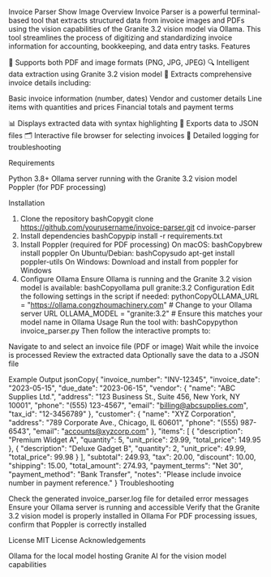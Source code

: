 Invoice Parser
Show Image
Overview
Invoice Parser is a powerful terminal-based tool that extracts structured data from invoice images and PDFs using the vision capabilities of the Granite 3.2 vision model via Ollama. This tool streamlines the process of digitizing and standardizing invoice information for accounting, bookkeeping, and data entry tasks.
Features

📄 Supports both PDF and image formats (PNG, JPG, JPEG)
🔍 Intelligent data extraction using Granite 3.2 vision model
🧠 Extracts comprehensive invoice details including:

Basic invoice information (number, dates)
Vendor and customer details
Line items with quantities and prices
Financial totals and payment terms


📊 Displays extracted data with syntax highlighting
💾 Exports data to JSON files
🗂️ Interactive file browser for selecting invoices
📝 Detailed logging for troubleshooting

Requirements

Python 3.8+
Ollama server running with the Granite 3.2 vision model
Poppler (for PDF processing)

Installation
1. Clone the repository
bashCopygit clone https://github.com/yourusername/invoice-parser.git
cd invoice-parser
2. Install dependencies
bashCopypip install -r requirements.txt
3. Install Poppler (required for PDF processing)
On macOS:
bashCopybrew install poppler
On Ubuntu/Debian:
bashCopysudo apt-get install poppler-utils
On Windows:
Download and install from poppler for Windows
4. Configure Ollama
Ensure Ollama is running and the Granite 3.2 vision model is available:
bashCopyollama pull granite:3.2
Configuration
Edit the following settings in the script if needed:
pythonCopyOLLAMA_URL = "https://ollama.congzhoumachinery.com"  # Change to your Ollama server URL
OLLAMA_MODEL = "granite:3.2"  # Ensure this matches your model name in Ollama
Usage
Run the tool with:
bashCopypython invoice_parser.py
Then follow the interactive prompts to:

Navigate to and select an invoice file (PDF or image)
Wait while the invoice is processed
Review the extracted data
Optionally save the data to a JSON file

Example Output
jsonCopy{
  "invoice_number": "INV-12345",
  "invoice_date": "2023-05-15",
  "due_date": "2023-06-15",
  "vendor": {
    "name": "ABC Supplies Ltd.",
    "address": "123 Business St., Suite 456, New York, NY 10001",
    "phone": "(555) 123-4567",
    "email": "billing@abcsupplies.com",
    "tax_id": "12-3456789"
  },
  "customer": {
    "name": "XYZ Corporation",
    "address": "789 Corporate Ave., Chicago, IL 60601",
    "phone": "(555) 987-6543",
    "email": "accounts@xyzcorp.com"
  },
  "items": [
    {
      "description": "Premium Widget A",
      "quantity": 5,
      "unit_price": 29.99,
      "total_price": 149.95
    },
    {
      "description": "Deluxe Gadget B",
      "quantity": 2,
      "unit_price": 49.99,
      "total_price": 99.98
    }
  ],
  "subtotal": 249.93,
  "tax": 20.00,
  "discount": 10.00,
  "shipping": 15.00,
  "total_amount": 274.93,
  "payment_terms": "Net 30",
  "payment_method": "Bank Transfer",
  "notes": "Please include invoice number in payment reference."
}
Troubleshooting

Check the generated invoice_parser.log file for detailed error messages
Ensure your Ollama server is running and accessible
Verify that the Granite 3.2 vision model is properly installed in Ollama
For PDF processing issues, confirm that Poppler is correctly installed

License
MIT License
Acknowledgements

Ollama for the local model hosting
Granite AI for the vision model capabilities
